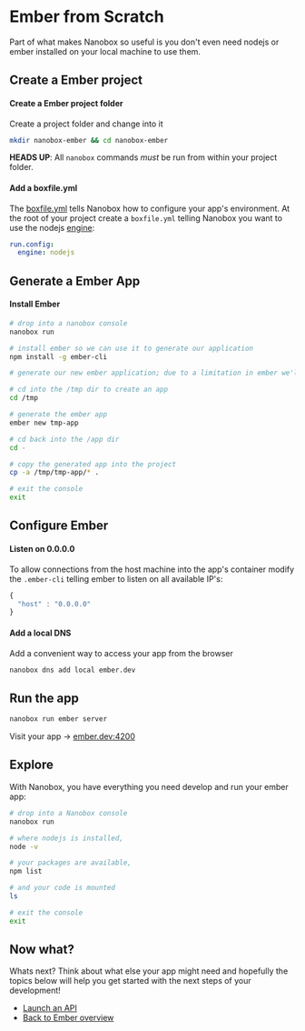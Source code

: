 # Ember from Scratch
Part of what makes Nanobox so useful is you don't even need nodejs or ember installed on your local machine to use them.

## Create a Ember project

#### Create a Ember project folder
Create a project folder and change into it

```bash
mkdir nanobox-ember && cd nanobox-ember
```

**HEADS UP**: All `nanobox` commands *must* be run from within your project folder.

#### Add a boxfile.yml
The <a href="https://docs.nanobox.io/boxfile/" target="\_blank">boxfile.yml</a> tells Nanobox how to configure your app's environment. At the root of your project create a `boxfile.yml` telling Nanobox you want to use the nodejs <a href="https://docs.nanobox.io/engines/" target="\_blank">engine</a>:

```yaml
run.config:
  engine: nodejs
```

## Generate a Ember App

#### Install Ember

```bash
# drop into a nanobox console
nanobox run

# install ember so we can use it to generate our application
npm install -g ember-cli

# generate our new ember application; due to a limitation in ember we'll have to generate our app in another folder and move it where we want it

# cd into the /tmp dir to create an app
cd /tmp

# generate the ember app
ember new tmp-app

# cd back into the /app dir
cd -

# copy the generated app into the project
cp -a /tmp/tmp-app/* .

# exit the console
exit
```

## Configure Ember

#### Listen on 0.0.0.0
To allow connections from the host machine into the app's container modify the `.ember-cli` telling ember to listen on all available IP's:

```javascript
{
  "host" : "0.0.0.0"
}
```

#### Add a local DNS
Add a convenient way to access your app from the browser

```bash
nanobox dns add local ember.dev
```

## Run the app

```bash
nanobox run ember server
```

Visit your app -> [ember.dev:4200](http://ember.dev:4200)

## Explore
With Nanobox, you have everything you need develop and run your ember app:

```bash
# drop into a Nanobox console
nanobox run

# where nodejs is installed,
node -v

# your packages are available,
npm list

# and your code is mounted
ls

# exit the console
exit
```

## Now what?
Whats next? Think about what else your app might need and hopefully the topics below will help you get started with the next steps of your development!

* [Launch an API](/nodejs/ember/launch-api)
* [Back to Ember overview](/nodejs/ember)
